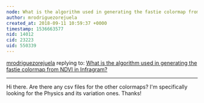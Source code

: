 ```yaml
---
node: What is the algorithm used in generating the fastie colormap from NDVI in Infragram? 
author: mrodriguezorejuela
created_at: 2018-09-11 10:59:37 +0000
timestamp: 1536663577
nid: 14012
cid: 23223
uid: 550339
---
```




[mrodriguezorejuela](../profile/mrodriguezorejuela) replying to: [What is the algorithm used in generating the fastie colormap from NDVI in Infragram? ](../notes/Jtaw/03-14-2017/what-is-the-algorithm-used-in-generating-the-fastie-colormap-in-infragram)

----
Hi there. Are there any csv files for the other colormaps? I'm specifically looking for the Physics and its variation ones. Thanks!